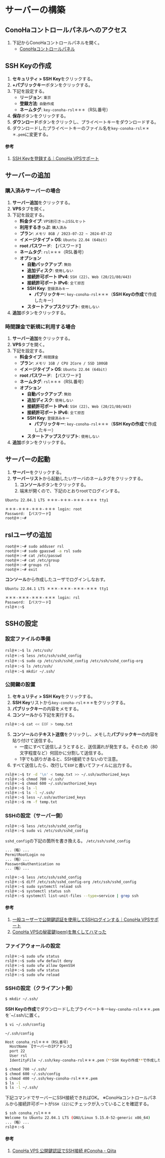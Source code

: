 # サーバーの構築

## ConoHaコントロールパネルへのアクセス
1. 下記からConoHaコントロールパネルを開く。
   - [ConoHaコントロールパネル](https://manage.conoha.jp/Dashboard/)

## SSH Keyの作成
1. **セキュリティ > SSH Key**をクリックする。
2. **+パブリックキー**ボタンをクリックする。
3. 下記を設定する。
   - **リージョン**: `東京`
   - **登録方法**: `自動作成`
   - **ネームタグ**: `key-conoha-rsl＊＊＊`（RSL番号）
4. **保存**ボタンをクリックする。
5. **ダウンロード**ボタンをクリックし、プライベートキーをダウンロードする。
6. ダウンロードしたプライベートキーのファイル名を`key-conoha-rsl＊＊＊.pem`に変更する。

#### 参考
1. [SSH Keyを登録する｜ConoHa VPSサポート](https://support.conoha.jp/v/registsshkey/)

## サーバーの追加

### 購入済みサーバーの場合
1. **サーバー追加**をクリックする。
2. **VPS**タブを開く。
3. 下記を設定する。
   - **料金タイプ**: `VPS割引きっぷSSLセット`
   - **利用するきっぷ**: `購入済み`
   - **プラン**: `メモリ 8GB / 2023-07-22 ~ 2024-07-22`
   - **イメージタイプ > OS**: `Ubuntu 22.04 (64bit)`
   - **root パスワード**: 【パスワード】
   - **ネームタグ**: `rsl＊＊＊`（RSL番号）
   - **オプション**
     - **自動バックアップ**: `無効`
     - **追加ディスク**: `使用しない`
     - **接続許可ポート IPv4**: `SSH (22)`、`Web (20/21/80/443)`
     - **接続許可ポート IPv6**: `全て拒否`
     - **SSH Key**: `登録済みキー`
       - **パブリックキー**: `key-conoha-rsl＊＊＊`（**SSH Keyの作成**で作成したキー）
     - **スタートアップスクリプト**: `使用しない`
4. **追加**ボタンをクリックする。

### 時間課金で新規に利用する場合
1. **サーバー追加**をクリックする。
2. **VPS**タブを開く。
3. 下記を設定する。
   - **料金タイプ**: `時間課金`
   - **プラン**: `メモリ 1GB / CPU 2Core / SSD 100GB`
   - **イメージタイプ > OS**: `Ubuntu 22.04 (64bit)`
   - **root パスワード**: 【パスワード】
   - **ネームタグ**: `rsl＊＊＊`（RSL番号）
   - **オプション**
     - **自動バックアップ**: `無効`
     - **追加ディスク**: `使用しない`
     - **接続許可ポート IPv4**: `SSH (22)`、`Web (20/21/80/443)`
     - **接続許可ポート IPv6**: `全て拒否`
     - **SSH Key**: `登録済みキー`
       - **パブリックキー**: `key-conoha-rsl＊＊＊`（**SSH Keyの作成**で作成したキー）
     - **スタートアップスクリプト**: `使用しない`
4. **追加**ボタンをクリックする。

## サーバーの起動
1. **サーバー**をクリックする。
2. **サーバーリスト**から起動したいサーバのネームタグをクリックする。
   1. **コンソール**ボタンをクリックする。
   2. 端末が開くので、下記のとおりrootでログインする。

```bash
Ubuntu 22.04.1 LTS ＊＊＊-＊＊＊-＊＊＊-＊＊＊ tty1

＊＊＊-＊＊＊-＊＊＊-＊＊＊ login: root
Password: 【パスワード】
root@＊:~#
```

## rslユーザの追加
```bash
root@＊:~# sudo adduser rsl
root@＊:~# sudo gpasswd -a rsl sudo
root@＊:~# cat /etc/passwd
root@＊:~# cat /etc/group
root@＊:~# groups rsl
root@＊:~# exit
```

**コンソール**から作成したユーザでログインしなおす。
```bash
Ubuntu 22.04.1 LTS ＊＊＊-＊＊＊-＊＊＊-＊＊＊ tty1

＊＊＊-＊＊＊-＊＊＊-＊＊＊ login: rsl
Password: 【パスワード】
rsl@＊:~$
```

## SSHの設定

### 設定ファイルの準備
```bahs
rsl@＊:~$ ls /etc/ssh/
rsl@＊:~$ less /etc/ssh/sshd_config
rsl@＊:~$ sudo cp /etc/ssh/sshd_config /etc/ssh/sshd_config-org
rsl@＊:~$ ls /etc/ssh/
rsl@＊:~$ mkdir ~/.ssh/
```

### 公開鍵の設置
1. **セキュリティ > SSH Key**をクリックする。
2. **SSH Key**リストから`key-conoha-rsl＊＊＊`をクリックする。
3. **パブリックキー**の内容をメモする。
4. **コンソール**から下記を実行する。

```bash
rsl@＊:~$ cat << EOF > temp.txt
```

5. **コンソール**の**テキスト送信**をクリックし、メモした**パブリックキー**の内容を貼り付けて送信する。
   - 一度にすべて送信しようとすると、送信漏れが発生する。そのため（80文字程度など）何回かに分割して送信する。
   - 1字でも誤りがあると、SSH接続できないので注意。
6. すべて送信したら、改行して`EOF`と書いてファイルに出力する。

```bash
rsl@＊:~$ tr -d '\n' < temp.txt >> ~/.ssh/authorized_keys
rsl@＊:~$ chmod 700 ~/.ssh/
rsl@＊:~$ chmod 600 ~/.ssh/authorized_keys
rsl@＊:~$ ls -l
rsl@＊:~$ ls -l ~/.ssh/
rsl@＊:~$ less ~/.ssh/authorized_keys
rsl@＊:~$ rm -f temp.txt
```

### SSHの設定（サーバー側）
```bash
rsl@＊:~$ less /etc/ssh/sshd_config
rsl@＊:~$ sudo vi /etc/ssh/sshd_config
```

`sshd_config`の下記の箇所を書き換える。
`/etc/ssh/sshd_config`
```bash
...（略）...
PermitRootLogin no
...（略）...
PasswordAuthentication no
...（略）...
```

```bash
rsl@＊:~$ less /etc/ssh/sshd_config
rsl@＊:~$ diff /etc/ssh/sshd_config-org /etc/ssh/sshd_config
rsl@＊:~$ sudo systemctl reload ssh
rsl@＊:~$ systemctl status ssh
rsl@＊:~$ systemctl list-unit-files --type=service | grep ssh
```

#### 参考
1. [一般ユーザーで公開鍵認証を使用してSSHログインする｜ConoHa VPSサポート](https://support.conoha.jp/v/addusersshkey/)
2. [ConoHa VPSの秘密鍵(pem)を無くしてハマった](https://zenn.dev/hasegit/articles/a4db90b3b95cb7)

### ファイアウォールの設定
```bash
rsl@＊:~$ sudo ufw status
rsl@＊:~$ sudo ufw default deny
rsl@＊:~$ sudo ufw allow OpenSSH
rsl@＊:~$ sudo ufw status
rsl@＊:~$ sudo ufw reload
```

### SSHの設定（クライアント側）
```bash
$ mkdir ~/.ssh/
```

**SSH Keyの作成**でダウンロードしたプライベートキー`key-conoha-rsl＊＊＊.pem`を`~/.ssh/に置く。

```bash
$ vi ~/.ssh/config
```

`~/.ssh/config`
```bash
Host conoha_rsl＊＊＊（RSL番号）
  HostName 【サーバーのIPアドレス】
  port 22
  User rsl
  IdentityFile ~/.ssh/key-conoha-rsl＊＊＊.pem（**SSH Keyの作成**で作成したキー）
```

```bash
$ chmod 700 ~/.ssh/
$ chmod 600 ~/.ssh/config
$ chmod 400 ~/.ssh/key-conoha-rsl＊＊＊.pem
$ ls -l
$ ls -l ~/.ssh/
```

下記コマンドでサーバーにSSH接続できればOK。
※ConoHaコントロールパネルから接続許可ポートが`SSH (22)`にチェックが入っていることを確認する。
```bash
$ ssh conoha_rsl＊＊＊
Welcome to Ubuntu 22.04.1 LTS (GNU/Linux 5.15.0-52-generic x86_64)
...（略）...
rsl@＊:~$ 
```

#### 参考
1. [ConoHa VPS 公開鍵認証でSSH接続 #Conoha - Qiita](https://qiita.com/kaoru0404/items/9c5ff6d45462e9d06133)
